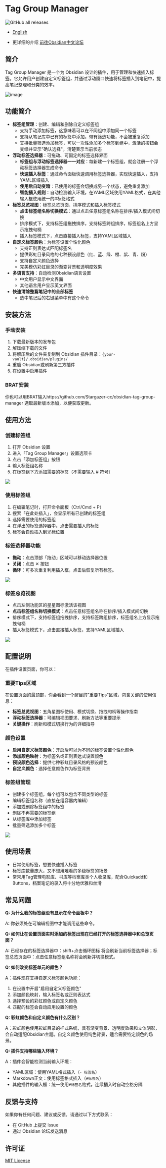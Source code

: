 # Tag Group Manager

![GitHub all releases](https://img.shields.io/github/downloads/stargazer-cc/obsidian-tag-group-manager/total?color=success)

- [English](https://github.com/Stargazer-cc/addtags/blob/main/README-EN.md)   

- 更详细的介绍 [前往Obsidian中文论坛](https://forum-zh.obsidian.md/t/topic/47614)

## 简介

Tag Group Manager 是一个为 Obsidian 设计的插件，用于管理和快速插入标签。它允许用户创建自定义标签组，并通过浮动窗口快速将标签插入到笔记中，提高笔记整理和分类的效率。

![image](https://github.com/user-attachments/assets/0e1ab649-68c0-443e-b7a5-6f0ee23aa258)


## 功能简介

- **标签组管理**：创建、编辑和删除自定义标签组
  - 支持手动添加标签，这意味着可以在不同组中添加同一个标签
  - 支持从笔记库中已有的标签中添加，带有筛选功能，不会被重复添加
  - 支持批量筛选添加标签，可以一次性添加多个标签到组中，激活的按钮会变绿并显示"确认选择"，清楚表示当前状态
- **浮动标签选择器**：可拖动、可固定的标签选择界面
  - **标签组与浮动标签选择器一一对应**：每新建一个标签组，就会注册一个浮动标签选择器生成命令
  - **快速插入标签**：通过命令面板快速调用标签选择器，实现快速插入，支持YAML区域插入
  - **使用后自动变暗**：已使用的标签会切换成另一个状态，避免重复添加
  - **智能插入规则**：自动检测输入环境，在YAML区域使用YAML格式，在其他输入框使用统一的#标签格式
- **标签总览视图**：标签总览页面，排序模式和插入标签模式
  - **点击标签组名称切换模式**：通过点击任意标签组名称在排序/插入模式间切换
  - 排序模式下，支持标签组拖拽排序，支持标签跨组排序，标签组名上方显示拖拽句柄
  - 插入标签模式下，点击直接插入标签，支持YAML区域插入
- **自定义标签颜色**：为标签设置个性化颜色
  - 支持正则表达式匹配标签名
  - 提供彩虹目录风格的七种预设颜色（红、蓝、绿、橙、紫、青、粉）
  - 支持自定义颜色选择
  - 完美模仿彩虹目录的渐变背景和透明度效果
- **多语言支持**：自动检测Obsidian语言设置
  - 中文用户显示中文界面
  - 其他语言用户显示英文界面
- **快速清除整篇笔记中的全部标签**
  - 选中笔记后的右键菜单中有这个命令

  

## 安装方法

### 手动安装

1. 下载最新版本的发布包
2. 解压缩下载的文件
3. 将解压后的文件夹复制到 Obsidian 插件目录：`{your-vault}/.obsidian/plugins/`
4. 重启 Obsidian或刷新第三方插件
5. 在设置中启用插件

### BRAT安装

你也可以用BRAT输入https://github.com/Stargazer-cc/obsidian-tag-group-manager 选取最新版本添加，以便获取更新。

## 使用方法

### 创建标签组

1. 打开 Obsidian 设置
2. 进入「Tag Group Manager」设置选项卡
3. 点击「添加标签组」按钮
4. 输入标签组名称
5. 在标签组下方添加需要的标签（不需要输入 # 符号）

![](https://github.com/Stargazer-cc/obsidian-tag-group-manager/blob/main/4.gif)

### 使用标签组

1. 在编辑笔记时，打开命令面板（Ctrl/Cmd + P）
2. 搜索「在此处插入」，会显示所有已创建的标签组
3. 选择需要使用的标签组
4. 在弹出的标签选择器中，点击需要插入的标签
5. 标签会自动插入到光标位置

### 标签选择器功能

- **拖动**：点击顶部「拖动」区域可以移动选择器位置
- **关闭**：点击 ✕ 按钮
- **循环**：可多次重复利用插入框，点击后恢复所有标签。

![](https://github.com/Stargazer-cc/obsidian-tag-group-manager/blob/main/3.gif)

### 标签总览视图
- 点击左侧功能区的星星图标激活该视图
- **点击标签组名称切换模式**：点击任意标签组名称在排序/插入模式间切换
- 排序模式下，支持标签组拖拽排序，支持标签跨组排序，标签组名上方显示拖拽句柄
- 插入标签模式下，点击直接插入标签，支持YAML区域插入

![](https://github.com/Stargazer-cc/obsidian-tag-group-manager/blob/main/6.gif)

## 配置说明

在插件设置页面，你可以：

### 重要Tips区域
在设置页面的最顶部，你会看到一个醒目的"重要Tips"区域，包含关键的使用信息：
- **标签总览视图**：五角星图标使用、模式切换、拖拽句柄等操作指南
- **浮动标签选择器**：可编辑视图要求、刷新方法等重要提示
- **关键操作**：刷新和模式切换行为的详细指导

### 颜色设置
- **启用自定义标签颜色**：开启后可以为不同的标签设置个性化颜色
- **添加颜色映射**：为标签名或正则表达式设置颜色
- **预设颜色选择**：提供七种彩虹目录风格的预设颜色
- **自定义颜色**：选择任意颜色作为标签背景

### 标签组管理
- 创建多个标签组，每个组可以包含不同类型的标签
- 编辑标签组名称（直接在组容器内编辑）
- 添加或删除标签组中的标签
- 删除不再需要的标签组
- 从标签库中添加标签
- 批量筛选添加多个标签

![](https://github.com/Stargazer-cc/obsidian-tag-group-manager/blob/main/4.png)

## 使用场景
- 日常使用标签，想要快速插入标签
- 标签库数量庞大，又不想用难看的多级标签的场景
- 常常用Tag管理电影库、书库等档案库类个人收录库，配合Quickadd和Buttons，档案笔记的录入将十分地优雅和丝滑
  
## 常见问题

**Q: 为什么我的标签组没有显示在命令面板中？**

A: 你必须处在可编辑视图中才能调用这些命令。

**Q: 如何让在设置页面实时添加的标签出现在已经打开的标签选择器中和总览页面？**

A: 已经存在的标签选择器中：shift+点击循环图标 将会刷新当前标签选择器；标签总览页面中：点击任意标签组名称将会刷新并切换模式。

**Q: 如何改变标签单元的颜色？**

A：插件现在支持自定义标签颜色功能：
1. 在设置中开启"启用自定义标签颜色"
2. 添加颜色映射，输入标签名或正则表达式
3. 选择预设的彩虹颜色或自定义颜色
4. 匹配的标签会自动应用设置的颜色

**Q: 彩虹颜色和自定义颜色有什么区别？**

A：彩虹颜色使用彩虹目录的样式系统，具有渐变背景、透明度效果和立体阴影，会自动适配Obsidian主题。自定义颜色使用纯色背景，适合需要特定颜色的场景。

**Q: 插件支持哪些输入环境？**

A：插件会智能检测当前输入环境：
- YAML区域：使用YAML格式插入（`- 标签名`）
- Markdown正文：使用标签格式插入（`#标签名`）
- 其他插件的输入框：统一使用`#标签名`格式，连续插入时自动空格分隔


## 反馈与支持

如果你有任何问题、建议或反馈，请通过以下方式联系：

- 在 GitHub 上提交 Issue
- 通过 Obsidian 论坛发送消息

## 许可证

[MIT License](LICENSE)
